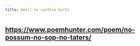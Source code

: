 ```yaml
---
title: email to cynthia kurtz
---
```


## https://www.poemhunter.com/poem/no-possum-no-sop-no-taters/
##

